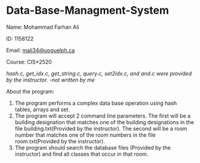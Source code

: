 # Data-Base-Managment-System

Name: Mohammad Farhan Ali

ID: 1158122

Email: mali34@uoguelph.ca

Course: CIS*2520

*hash.c, get_idx.c, get_string.c, query.c, set2idx.c, and and.c were provided by the instructor.
-not written by me*

About the program:

1) The program performs a complex data base operation using hash tables, arrays and set.
2) The program will accept 2 command line parameters. The first will be a building designation that matches one of the building designations in the file building.txt(Provided by the instructor). The second will be a
room number that matches one of the room numbers in the file room.txt(Provided by the instructor).
3) The program should search the database files (Provided by the instructor) and find all classes that occur in that room.

